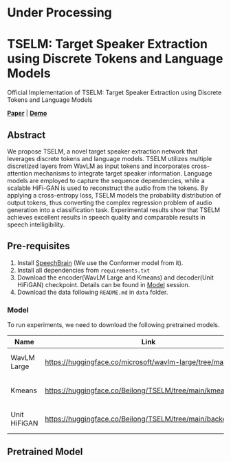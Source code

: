 # Under Processing 

# TSELM: Target Speaker Extraction using Discrete Tokens and Language Models
Official Implementation of TSELM: Target Speaker Extraction using Discrete Tokens and Language Models

 [**Paper**](https://arxiv.org/abs/2409.07841)
| [**Demo**](https://beilong-tang.github.io/TSELM.demo/)

## Abstract
We propose TSELM, a novel target speaker extraction network that leverages discrete tokens and language models.
TSELM utilizes multiple discretized layers from WavLM as input
tokens and incorporates cross-attention mechanisms to integrate
target speaker information. Language models are employed to
capture the sequence dependencies, while a scalable HiFi-GAN
is used to reconstruct the audio from the tokens. By applying a
cross-entropy loss, TSELM models the probability distribution of
output tokens, thus converting the complex regression problem of
audio generation into a classification task. Experimental results
show that TSELM achieves excellent results in speech quality
and comparable results in speech intelligibility.


## Pre-requisites

1. Install [SpeechBrain](https://github.com/speechbrain/speechbrain/tree/main) (We use the Conformer model from it). 
2. Install all dependencies from `requirements.txt`
3. Download the encoder(WavLM Large and Kmeans) and decoder(Unit HiFiGAN) checkpoint. Details can be found in [Model](#model) session.
4. Download the data following `README.md` in `data` folder.

### Model
To run experiments, we need to download the following pretrained models.

| Name         | Link                                                        | Note                       |
|--------------|-------------------------------------------------------------|----------------------------|
| WavLM Large  | https://huggingface.co/microsoft/wavlm-large/tree/main      | Download all whole folder. |
| Kmeans       | https://huggingface.co/Beilong/TSELM/tree/main/kmeans_ckpt  | Download and extract.      |
| Unit HiFiGAN | https://huggingface.co/Beilong/TSELM/tree/main/backend_ckpt | Download and extract.      |

## Pretrained Model







